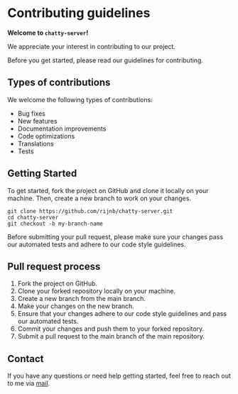 # Contributing guidelines

**Welcome to `chatty-server`!**

We appreciate your interest in contributing to our project.

Before you get started, please read our guidelines for contributing.

## Types of contributions

We welcome the following types of contributions:

- Bug fixes
- New features
- Documentation improvements
- Code optimizations
- Translations
- Tests

## Getting Started

To get started, fork the project on GitHub and clone it locally on your machine. 
Then, create a new branch to work on your changes.

```
git clone https://github.com/rijnb/chatty-server.git
cd chatty-server
git checkout -b my-branch-name

```

Before submitting your pull request, please make sure your changes pass our 
automated tests and adhere to our code style guidelines.

## Pull request process

1. Fork the project on GitHub.
2. Clone your forked repository locally on your machine.
3. Create a new branch from the main branch.
4. Make your changes on the new branch.
5. Ensure that your changes adhere to our code style guidelines and pass our automated tests.
6. Commit your changes and push them to your forked repository.
7. Submit a pull request to the main branch of the main repository.

## Contact

If you have any questions or need help getting started, 
feel free to reach out to me via [mail](mail:rijn@buve.nl).

